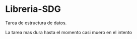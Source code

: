 # Libreria-SDG
Tarea de estructura de datos. 

La tarea mas dura hasta el momento casi muero en el intento
